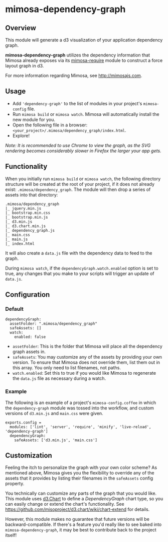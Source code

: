 mimosa-dependency-graph
===========

## Overview

This module will generate a d3 visualization of your application dependency graph.

**mimosa-dependency-graph** utilizes the dependency information that Mimosa already exposes via its [mimosa-require](https://github.com/dbashford/mimosa-require) module to construct a force layout graph in d3.

For more information regarding Mimosa, see http://mimosajs.com.

## Usage

* Add `'dependency-graph'` to the list of modules in your project's `mimosa-config` file.
* Run `mimosa build` or `mimosa watch`. Mimosa will automatically install the new module for you.
* Open the following file in a browser: `<your_project>/.mimosa/dependency_graph/index.html`.
* Explore!

_Note: It is recommended to use Chrome to view the graph, as the SVG rendering becomes considerably slower in Firefox the larger your app gets._

## Functionality

When you initially run `mimosa build` or `mimosa watch`, the following directory structure will be created at the root of your project, if it does not already exist: `.mimosa/dependency_graph`. The module will then drop a series of assets into that directory:

```
.mimosa/dependency_graph
|_ jquery.min.js
|_ bootstrap.min.css
|_ bootstrap.min.js
|_ d3.min.js
|_ d3.chart.min.js
|_ dependency_graph.js
|_ main.css
|_ main.js
|_ index.html
```
It will also create a `data.js` file with the dependency data to feed to the graph.

During `mimosa watch`, if the `dependencyGraph.watch.enabled` option is set to true, any changes that you make to your scripts will trigger an update of `data.js`.

## Configuration

### Default

```
dependencyGraph:
  assetFolder: ".mimosa/dependency_graph"
  safeAssets: []
  watch:
    enabled: false
```

- `assetFolder`: This is the folder that Mimosa will place all the dependency graph assets in.
- `safeAssets`: You may customize any of the assets by providing your own version. To ensure that Mimosa does not override them, list them out in this array. You only need to list filenames, not paths.
- `watch.enabled`: Set this to true if you would like Mimosa to regenerate the `data.js` file as necessary during a watch.

### Example

The following is an example of a project's `mimosa-config.coffee` in which the `dependency-graph` module was tossed into the workflow, and custom versions of `d3.min.js` and `main.css` were given.

```
exports.config =
  modules: ['lint', 'server', 'require', 'minify', 'live-reload', 'dependency-graph']
  dependencyGraph:
    safeAssets: ['d3.min.js', 'main.css']
```

## Customization

Feeling the itch to personalize the graph with your own color scheme? As mentioned above, Mimosa gives you the flexibility to override any of the assets that it provides by listing their filenames in the `safeAssets` config property.

You technically can customize any parts of the graph that you would like. This module uses [d3.Chart](http://misoproject.com/d3-chart/) to define a *DependencyGraph* chart type, so you can easily change or extend the chart's functionality. See https://github.com/misoproject/d3.chart/wiki/chart-extend for details.

However, this module makes no guarantee that future versions will be backward-compatible. If there's a feature you'd really like to see baked into `mimosa-dependency-graph`, it may be best to contribute back to the project itself!

